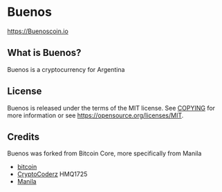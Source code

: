 Buenos
============

https://Buenoscoin.io

What is Buenos?
---------------------

Buenos is a cryptocurrency for Argentina

License
-------

Buenos is released under the terms of the MIT license. See [COPYING](COPYING) for more
information or see https://opensource.org/licenses/MIT.

Credits
-------

Buenos was forked from Bitcoin Core, more specifically from Manila

* [bitcoin](https://github.com/bitcoin/bitcoin)
* [CryptoCoderz](https://github.com/CryptoCoderz/Espers.git) HMQ1725
* [Manila](https://github.com/Oskii/Manila)
